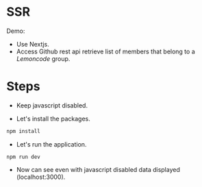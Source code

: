 # SSR

Demo:
  - Use Nextjs.
  - Access Github rest api retrieve list of members that belong to a _Lemoncode_ group.

# Steps

- Keep javascript disabled.

- Let's install the packages.

```bash
npm install
```

- Let's run the application.

```
npm run dev
```

- Now can see even with javascript disabled data displayed (localhost:3000).